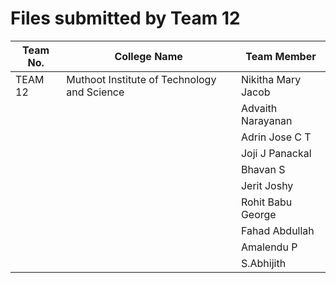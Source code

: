 # Files submitted by Team 12
| Team No. | College Name                                                    | Team Member                  |
|----------|-----------------------------------------------------------------|------------------------------|
| TEAM 12  | Muthoot Institute of Technology and Science                     | Nikitha Mary Jacob           |
|          |                                                                 | Advaith Narayanan            |
|          |                                                                 | Adrin Jose C T               |
|          |                                                                 | Joji J Panackal              |
|          |                                                                 | Bhavan S                     |
|          |                                                                 | Jerit Joshy                  |
|          |                                                                 | Rohit Babu George            |
|          |                                                                 | Fahad Abdullah               |
|          |                                                                 | Amalendu P                   |
|          |                                                                 | S.Abhijith                   |
